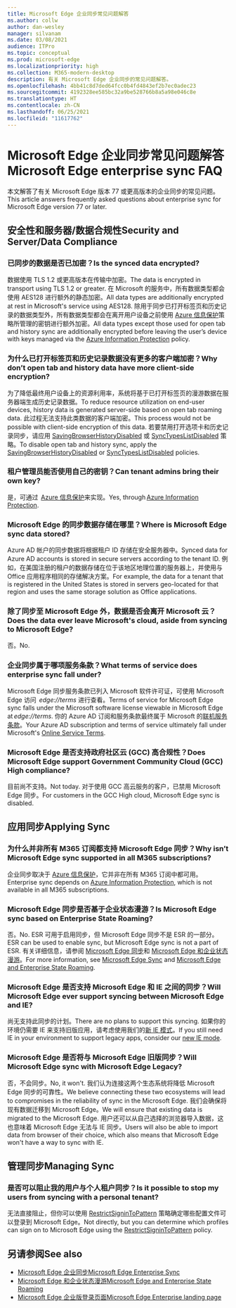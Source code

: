 ```yaml
---
title: Microsoft Edge 企业同步常见问题解答
ms.author: collw
author: dan-wesley
manager: silvanam
ms.date: 03/08/2021
audience: ITPro
ms.topic: conceptual
ms.prod: microsoft-edge
ms.localizationpriority: high
ms.collection: M365-modern-desktop
description: 有关 Microsoft Edge 企业同步的常见问题解答。
ms.openlocfilehash: 4bb41c8d7ded64fcc0b4fd4843ef2b7ec0adec23
ms.sourcegitcommit: 4192328ee585bc32a9be528766b8a5a98e046c8e
ms.translationtype: HT
ms.contentlocale: zh-CN
ms.lasthandoff: 06/25/2021
ms.locfileid: "11617762"
---
```

# <a name="microsoft-edge-enterprise-sync-faq"></a><span data-ttu-id="5c8ae-103">Microsoft Edge 企业同步常见问题解答</span><span class="sxs-lookup"><span data-stu-id="5c8ae-103">Microsoft Edge enterprise sync FAQ</span></span>

<span data-ttu-id="5c8ae-104">本文解答了有关 Microsoft Edge 版本 77 或更高版本的企业同步的常见问题。</span><span class="sxs-lookup"><span data-stu-id="5c8ae-104">This article answers frequently asked questions about enterprise sync for Microsoft Edge version 77 or later.</span></span>

## <a name="security-and-serverdata-compliance"></a><span data-ttu-id="5c8ae-105">安全性和服务器/数据合规性</span><span class="sxs-lookup"><span data-stu-id="5c8ae-105">Security and Server/Data Compliance</span></span>

### <a name="is-the-synced-data-encrypted"></a><span data-ttu-id="5c8ae-106">已同步的数据是否已加密？</span><span class="sxs-lookup"><span data-stu-id="5c8ae-106">Is the synced data encrypted?</span></span>

<span data-ttu-id="5c8ae-107">数据使用 TLS 1.2 或更高版本在传输中加密。</span><span class="sxs-lookup"><span data-stu-id="5c8ae-107">The data is encrypted in transport using TLS 1.2 or greater.</span></span> <span data-ttu-id="5c8ae-108">在 Microsoft 的服务中，所有数据类型都会使用 AES128 进行额外的静态加密。</span><span class="sxs-lookup"><span data-stu-id="5c8ae-108">All data types are additionally encrypted at rest in Microsoft's service using AES128.</span></span> <span data-ttu-id="5c8ae-109">除用于同步已打开标签页和历史记录的数据类型外，所有数据类型都会在离开用户设备之前使用 [Azure 信息保护](./microsoft-edge-policies.md#restrictsignintopattern)策略所管理的密钥进行额外加密。</span><span class="sxs-lookup"><span data-stu-id="5c8ae-109">All data types except those used for open tab and history sync are additionally encrypted before leaving the user’s device with keys managed via the [Azure Information Protection](./microsoft-edge-policies.md#restrictsignintopattern) policy.</span></span>

### <a name="why-dont-open-tab-and-history-data-have-more-client-side-encryption"></a><span data-ttu-id="5c8ae-110">为什么已打开标签页和历史记录数据没有更多的客户端加密？</span><span class="sxs-lookup"><span data-stu-id="5c8ae-110">Why don’t open tab and history data have more client-side encryption?</span></span>

<span data-ttu-id="5c8ae-111">为了降低最终用户设备上的资源利用率，系统将基于已打开标签页的漫游数据在服务器端生成历史记录数据。</span><span class="sxs-lookup"><span data-stu-id="5c8ae-111">To reduce resource utilization on end-user devices, history data is generated server-side based on open tab roaming data.</span></span> <span data-ttu-id="5c8ae-112">此过程无法支持此类数据的客户端加密。</span><span class="sxs-lookup"><span data-stu-id="5c8ae-112">This process would not be possible with client-side encryption of this data.</span></span> <span data-ttu-id="5c8ae-113">若要禁用打开选项卡和历史记录同步，请应用 [SavingBrowserHistoryDisabled](./microsoft-edge-policies.md#savingbrowserhistorydisabled) 或 [SyncTypesListDisabled](./microsoft-edge-policies.md#synctypeslistdisabled) 策略。</span><span class="sxs-lookup"><span data-stu-id="5c8ae-113">To disable open tab and history sync, apply the [SavingBrowserHistoryDisabled](./microsoft-edge-policies.md#savingbrowserhistorydisabled) or [SyncTypesListDisabled](./microsoft-edge-policies.md#synctypeslistdisabled) policies.</span></span>

### <a name="can-tenant-admins-bring-their-own-key"></a><span data-ttu-id="5c8ae-114">租户管理员能否使用自己的密钥？</span><span class="sxs-lookup"><span data-stu-id="5c8ae-114">Can tenant admins bring their own key?</span></span>

<span data-ttu-id="5c8ae-115">是，可通过  [Azure 信息保护](https://azure.microsoft.com/services/information-protection/)来实现。</span><span class="sxs-lookup"><span data-stu-id="5c8ae-115">Yes, through [Azure Information Protection](https://azure.microsoft.com/services/information-protection/).</span></span>

### <a name="where-is-microsoft-edge-sync-data-stored"></a><span data-ttu-id="5c8ae-116">Microsoft Edge 的同步数据存储在哪里？</span><span class="sxs-lookup"><span data-stu-id="5c8ae-116">Where is Microsoft Edge sync data stored?</span></span>

<span data-ttu-id="5c8ae-117">Azure AD 帐户的同步数据将根据租户 ID 存储在安全服务器中。</span><span class="sxs-lookup"><span data-stu-id="5c8ae-117">Synced data for Azure AD accounts is stored in secure servers according to the tenant ID.</span></span> <span data-ttu-id="5c8ae-118">例如，在美国注册的租户的数据存储在位于该地区地理位置的服务器上，并使用与 Office 应用程序相同的存储解决方案。</span><span class="sxs-lookup"><span data-stu-id="5c8ae-118">For example, the data for a tenant that is registered in the United States is stored in servers geo-located for that region and uses the same storage solution as Office applications.</span></span>

### <a name="does-the-data-ever-leave-microsofts-cloud-aside-from-syncing-to-microsoft-edge"></a><span data-ttu-id="5c8ae-119">除了同步至 Microsoft Edge 外，数据是否会离开 Microsoft 云？</span><span class="sxs-lookup"><span data-stu-id="5c8ae-119">Does the data ever leave Microsoft's cloud, aside from syncing to Microsoft Edge?</span></span>

<span data-ttu-id="5c8ae-120">否。</span><span class="sxs-lookup"><span data-stu-id="5c8ae-120">No.</span></span>

### <a name="what-terms-of-service-does-enterprise-sync-fall-under"></a><span data-ttu-id="5c8ae-121">企业同步属于哪项服务条款？</span><span class="sxs-lookup"><span data-stu-id="5c8ae-121">What terms of service does enterprise sync fall under?</span></span>

<span data-ttu-id="5c8ae-122">Microsoft Edge 同步服务条款已列入 Microsoft 软件许可证，可使用 Microsoft Edge 访问  *edge://terms* 进行查看。</span><span class="sxs-lookup"><span data-stu-id="5c8ae-122">Terms of service for Microsoft Edge sync falls under the Microsoft software license viewable in Microsoft Edge at *edge://terms*.</span></span> <span data-ttu-id="5c8ae-123">你的 Azure AD 订阅和服务条款最终属于 Microsoft 的[联机服务条款](https://www.microsoft.com/licensing/product-licensing/products)。</span><span class="sxs-lookup"><span data-stu-id="5c8ae-123">Your Azure AD subscription and terms of service ultimately fall under Microsoft's [Online Service Terms](https://www.microsoft.com/licensing/product-licensing/products).</span></span>

### <a name="does-microsoft-edge-support-government-community-cloud-gcc-high-compliance"></a><span data-ttu-id="5c8ae-124">Microsoft Edge 是否支持政府社区云 (GCC) 高合规性？</span><span class="sxs-lookup"><span data-stu-id="5c8ae-124">Does Microsoft Edge support Government Community Cloud (GCC) High compliance?</span></span>

<span data-ttu-id="5c8ae-125">目前尚不支持。</span><span class="sxs-lookup"><span data-stu-id="5c8ae-125">Not today.</span></span> <span data-ttu-id="5c8ae-126">对于使用 GCC 高云服务的客户，已禁用 Microsoft Edge 同步。</span><span class="sxs-lookup"><span data-stu-id="5c8ae-126">For customers in the GCC High cloud, Microsoft Edge sync is disabled.</span></span>

## <a name="applying-sync"></a><span data-ttu-id="5c8ae-127">应用同步</span><span class="sxs-lookup"><span data-stu-id="5c8ae-127">Applying Sync</span></span>

### <a name="why-isnt-microsoft-edge-sync-supported-in-all-m365-subscriptions"></a><span data-ttu-id="5c8ae-128">为什么并非所有 M365 订阅都支持 Microsoft Edge 同步？</span><span class="sxs-lookup"><span data-stu-id="5c8ae-128">Why isn’t Microsoft Edge sync supported in all M365 subscriptions?</span></span>

<span data-ttu-id="5c8ae-129">企业同步取决于 [Azure 信息保护](https://azure.microsoft.com/services/information-protection/)，它并非在所有 M365 订阅中都可用。</span><span class="sxs-lookup"><span data-stu-id="5c8ae-129">Enterprise sync depends on [Azure Information Protection](https://azure.microsoft.com/services/information-protection/), which is not available in all M365 subscriptions.</span></span>

### <a name="is-microsoft-edge-sync-based-on-enterprise-state-roaming"></a><span data-ttu-id="5c8ae-130">Microsoft Edge 同步是否基于企业状态漫游？</span><span class="sxs-lookup"><span data-stu-id="5c8ae-130">Is Microsoft Edge sync based on Enterprise State Roaming?</span></span>

<span data-ttu-id="5c8ae-131">否。</span><span class="sxs-lookup"><span data-stu-id="5c8ae-131">No.</span></span> <span data-ttu-id="5c8ae-132">ESR 可用于启用同步，但 Microsoft Edge 同步不是 ESR 的一部分。</span><span class="sxs-lookup"><span data-stu-id="5c8ae-132">ESR can be used to enable sync, but Microsoft Edge sync is not a part of ESR.</span></span> <span data-ttu-id="5c8ae-133">有关详细信息，请参阅 [Microsoft Edge 同步](/DeployEdge/microsoft-edge-enterprise-sync)和 [Microsoft Edge 和企业状态漫游](/DeployEdge/microsoft-edge-enterprise-state-roaming)。</span><span class="sxs-lookup"><span data-stu-id="5c8ae-133">For more information, see [Microsoft Edge Sync](/DeployEdge/microsoft-edge-enterprise-sync) and [Microsoft Edge and Enterprise State Roaming](/DeployEdge/microsoft-edge-enterprise-state-roaming).</span></span>

### <a name="will-microsoft-edge-ever-support-syncing-between-microsoft-edge-and-ie"></a><span data-ttu-id="5c8ae-134">Microsoft Edge 是否支持 Microsoft Edge 和 IE 之间的同步？</span><span class="sxs-lookup"><span data-stu-id="5c8ae-134">Will Microsoft Edge ever support syncing between Microsoft Edge and IE?</span></span>

<span data-ttu-id="5c8ae-135">尚无支持此同步的计划。</span><span class="sxs-lookup"><span data-stu-id="5c8ae-135">There are no plans to support this syncing.</span></span> <span data-ttu-id="5c8ae-136">如果你的环境仍需要 IE 来支持旧版应用，请考虑使用我们的[新 IE 模式](./edge-ie-mode.md)。</span><span class="sxs-lookup"><span data-stu-id="5c8ae-136">If you still need IE in your environment to support legacy apps, consider our [new IE mode](./edge-ie-mode.md).</span></span>

### <a name="will-microsoft-edge-sync-with-microsoft-edge-legacy"></a><span data-ttu-id="5c8ae-137">Microsoft Edge 是否将与 Microsoft Edge 旧版同步？</span><span class="sxs-lookup"><span data-stu-id="5c8ae-137">Will Microsoft Edge sync with Microsoft Edge Legacy?</span></span>

<span data-ttu-id="5c8ae-138">否，不会同步。</span><span class="sxs-lookup"><span data-stu-id="5c8ae-138">No, it won't.</span></span> <span data-ttu-id="5c8ae-139">我们认为连接这两个生态系统将降低 Microsoft Edge 同步的可靠性。</span><span class="sxs-lookup"><span data-stu-id="5c8ae-139">We believe connecting these two ecosystems will lead to compromises in the reliability of sync in the Microsoft Edge.</span></span> <span data-ttu-id="5c8ae-140">我们会确保将现有数据迁移到 Microsoft Edge。</span><span class="sxs-lookup"><span data-stu-id="5c8ae-140">We will ensure that existing data is migrated to the Microsoft Edge.</span></span> <span data-ttu-id="5c8ae-141">用户还可以从自己选择的浏览器导入数据，这也意味着 Microsoft Edge 无法与 IE 同步。</span><span class="sxs-lookup"><span data-stu-id="5c8ae-141">Users will also be able to import data from browser of their choice, which also means that Microsoft Edge won't have a way to sync with IE.</span></span>

## <a name="managing-sync"></a><span data-ttu-id="5c8ae-142">管理同步</span><span class="sxs-lookup"><span data-stu-id="5c8ae-142">Managing Sync</span></span>

### <a name="is-it-possible-to-stop-my-users-from-syncing-with-a-personal-tenant"></a><span data-ttu-id="5c8ae-143">是否可以阻止我的用户与个人租户同步？</span><span class="sxs-lookup"><span data-stu-id="5c8ae-143">Is it possible to stop my users from syncing with a personal tenant?</span></span>

<span data-ttu-id="5c8ae-144">无法直接阻止，但你可以使用 [RestrictSigninToPattern](./microsoft-edge-policies.md#restrictsignintopattern) 策略确定哪些配置文件可以登录到 Microsoft Edge。</span><span class="sxs-lookup"><span data-stu-id="5c8ae-144">Not directly, but you can determine which profiles can sign on to Microsoft Edge using the [RestrictSigninToPattern](./microsoft-edge-policies.md#restrictsignintopattern) policy.</span></span>

## <a name="see-also"></a><span data-ttu-id="5c8ae-145">另请参阅</span><span class="sxs-lookup"><span data-stu-id="5c8ae-145">See also</span></span>

- [<span data-ttu-id="5c8ae-146">Microsoft Edge 企业同步</span><span class="sxs-lookup"><span data-stu-id="5c8ae-146">Microsoft Edge Enterprise Sync</span></span>](microsoft-edge-enterprise-sync.md)
- [<span data-ttu-id="5c8ae-147">Microsoft Edge 和企业状态漫游</span><span class="sxs-lookup"><span data-stu-id="5c8ae-147">Microsoft Edge and Enterprise State Roaming</span></span>](microsoft-edge-enterprise-state-roaming.md)
- [<span data-ttu-id="5c8ae-148">Microsoft Edge 企业版登录页面</span><span class="sxs-lookup"><span data-stu-id="5c8ae-148">Microsoft Edge Enterprise landing page</span></span>](https://aka.ms/EdgeEnterprise)